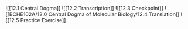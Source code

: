 ![[12.1 Central Dogma]]
![[12.2 Transcription]]
![[12.3 Checkpoint]]
![[BCHE102A/12.0 Central Dogma of Molecular Biology/12.4 Translation]]
![[12.5 Practice Exercise]]
